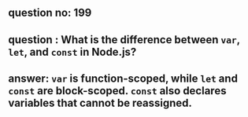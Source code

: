 
      
## question no: 199

## question : What is the difference between `var`, `let`, and `const` in Node.js?

## answer: `var` is function-scoped, while `let` and `const` are block-scoped. `const` also declares variables that cannot be reassigned.
      
